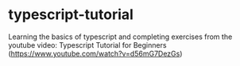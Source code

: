 # typescript-tutorial
Learning the basics of typescript and completing exercises from the youtube video: Typescript Tutorial for Beginners (https://www.youtube.com/watch?v=d56mG7DezGs)
